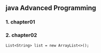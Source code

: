## java Advanced Programming

### 1. chapter01

### 2. chapter02

```
List<String> list = new ArrayList<>();
```
